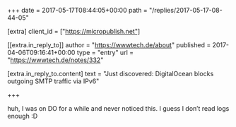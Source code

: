 +++
date = 2017-05-17T08:44:05+00:00
path = "/replies/2017-05-17-08-44-05"

[extra]
client_id = ["https://micropublish.net"]

[[extra.in_reply_to]]
author = "https://wwwtech.de/about"
published = 2017-04-06T09:16:41+00:00
type = "entry"
url = "https://wwwtech.de/notes/332"

[extra.in_reply_to.content]
text = "Just discovered: DigitalOcean blocks outgoing SMTP traffic via IPv6"

+++

<p>huh, I was on DO for a while and never noticed this. I guess I don’t read logs enough :D</p>
